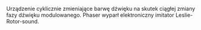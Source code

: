 Urządzenie cyklicznie zmieniające barwę dźwięku na skutek ciągłej zmiany
fazy dźwięku modulowanego. Phaser wyparł elektroniczny imitator
Leslie-Rotor-sound.